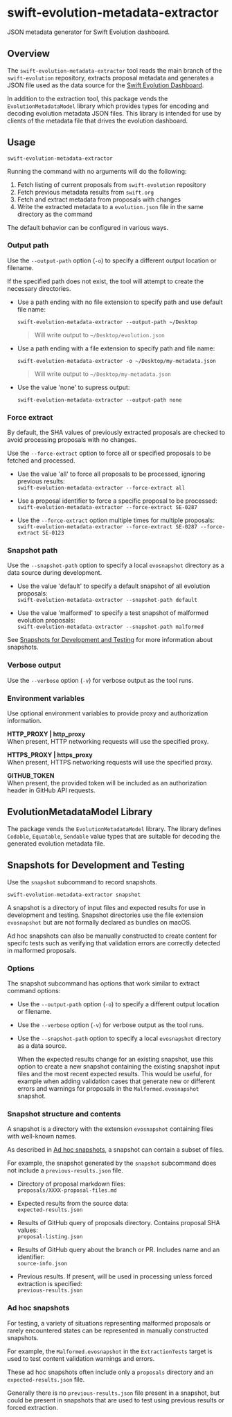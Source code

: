 # swift-evolution-metadata-extractor
JSON metadata generator for Swift Evolution dashboard.

## Overview
The `swift-evolution-metadata-extractor` tool reads the main branch of the `swift-evolution` repository, extracts proposal metadata and generates a JSON file used as the data source for the [Swift Evolution Dashboard](https://swift.org/swift-evolution).

In addition to the extraction tool, this package vends the `EvolutionMetadataModel` library which provides types for encoding and decoding evolution metadata JSON files. This library is intended for use by clients of the metadata file that drives the evolution dashboard. 

## Usage

`swift-evolution-metadata-extractor`

Running the command with no arguments will do the following:
1. Fetch listing of current proposals from `swift-evolution` repository
2. Fetch previous metadata results from `swift.org`
3. Fetch and extract metadata from proposals with changes
4. Write the extracted metadata to a `evolution.json` file in the same directory as the command

The default behavior can be configured in various ways.

### Output path

Use the `--output-path` option (`-o`) to specify a different output location or filename.

If the specified path does not exist, the tool will attempt to create the necessary directories.

- Use a path ending with no file extension to specify path and use default file name:  

  `swift-evolution-metadata-extractor --output-path ~/Desktop`  
  
  > Will write output to `~/Desktop/evolution.json`

- Use a path ending with a file extension to specify path and file name:

  `swift-evolution-metadata-extractor -o ~/Desktop/my-metadata.json`  
  
  > Will write output to `~/Desktop/my-metadata.json`

- Use the value 'none' to supress output:  

  `swift-evolution-metadata-extractor --output-path none`


### Force extract

By default, the SHA values of previously extracted proposals are checked to avoid processing proposals with no changes.

Use the `--force-extract` option to force all or specified proposals to be fetched and processed.

- Use the value 'all' to force all proposals to be processed, ignoring previous results:  
  `swift-evolution-metadata-extractor --force-extract all`

- Use a proposal identifier to force a specific proposal to be processed:  
  `swift-evolution-metadata-extractor --force-extract SE-0287`

- Use the `--force-extract` option multiple times for multiple proposals:  
  `swift-evolution-metadata-extractor --force-extract SE-0287 --force-extract SE-0123`

### Snapshot path

Use the `--snapshot-path` option to specify a local `evosnapshot` directory as a data source during development.

- Use the value 'default' to specify a default snapshot of all evolution proposals:  
  `swift-evolution-metadata-extractor --snapshot-path default`
  
- Use the value 'malformed' to specify a test snapshot of malformed evolution proposals:  
  `swift-evolution-metadata-extractor --snapshot-path malformed`

See [Snapshots for Development and Testing](#snapshots-for-development-and-testing) for more information about snapshots.

### Verbose output

Use the `--verbose` option (`-v`) for verbose output as the tool runs.

### Environment variables
Use optional environment variables to provide proxy and authorization information.

**HTTP_PROXY | http_proxy**  
When present, HTTP networking requests will use the specified proxy.

**HTTPS_PROXY | https_proxy**  
When present, HTTPS networking requests will use the specified proxy.

**GITHUB_TOKEN**  
When present, the provided token will be included as an authorization header in GitHub API requests.

## EvolutionMetadataModel Library
The package vends the `EvolutionMetadataModel` library. The library defines `Codable`, `Equatable`, `Sendable` value types that are suitable for decoding the generated evolution metadata file.

## Snapshots for Development and Testing
Use the `snapshot` subcommand to record snapshots.

`swift-evolution-metadata-extractor snapshot`

A snapshot is a directory of input files and expected results for use in development and testing.  Snapshot directories use the file extension `evosnapshot` but are not formally declared as bundles on macOS.

Ad hoc snapshots can also be manually constructed to create content for specifc tests such as verifying that validation errors are correctly detected in malformed proposals.

### Options
The snapshot subcommand has options that work similar to extract command options:
- Use the `--output-path` option (`-o`) to specify a different output location or filename.

- Use the `--verbose` option (`-v`) for verbose output as the tool runs.

- Use the `--snapshot-path` option to specify a local `evosnapshot` directory as a data source.
  
  When the expected results change for an existing snapshot, use this option to create a new snapshot containing the existing snapshot input files and the most recent expected results. This would be useful, for example when adding validation cases that generate new or different errors and warnings for proposals in the `Malformed.evosnapshot` snapshot.
  
### Snapshot structure and contents
A snapshot is a directory with the extension `evosnapshot` containing files with well-known names.

As described in [Ad hoc snapshots](#ad-hoc-snapshots), a snapshot can contain a subset of files.

For example, the snapshot generated by the `snapshot` subcommand does not include a `previous-results.json` file.

- Directory of proposal markdown files:  
`proposals/XXXX-proposal-files.md`

- Expected results from the source data:  
`expected-results.json`

- Results of GitHub query of proposals directory. Contains proposal SHA values:  
`proposal-listing.json`

- Results of GitHub query about the branch or PR. Includes name and an identifier:  
`source-info.json`

- Previous results. If present, will be used in processing unless forced extraction is specified:  
`previous-results.json`

### Ad hoc snapshots
For testing, a variety of situations representing malformed proposals or rarely encountered states can be represented in manually constructed snapshots.

For example, the `Malformed.evosnapshot` in the `ExtractionTests` target is used to test content validation warnings and errors.

These ad hoc snapshots often include only a `proposals` directory and an `expected-results.json` file.

Generally there is no `previous-results.json` file present in a snapshot, but could be present in snapshots that are used to test using previous results or forced extraction.
